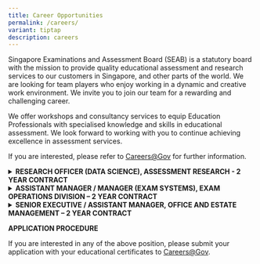 ```yaml
---
title: Career Opportunities
permalink: /careers/
variant: tiptap
description: careers
---
```

<p>Singapore Examinations and Assessment Board (SEAB) is a statutory board
with the mission to provide quality educational assessment and research
services to our customers in Singapore, and other parts of the world. We
are looking for team players who enjoy working in a dynamic and creative
work environment. We invite you to join our team for a rewarding and challenging
career.</p>
<p>We offer workshops and consultancy services to equip Education Professionals
with specialised knowledge and skills in educational assessment. We look
forward to working with you to continue achieving excellence in assessment
services.</p>
<p>If you are interested, please refer to <a href="https://www.careers.gov.sg/" rel="noopener noreferrer nofollow" target="_blank"><u>Careers@Gov</u></a>&nbsp;for further
information.</p>
<p></p>
<div data-type="detailGroup" class="isomer-accordion isomer-accordion-white">
<details class="isomer-details">
<summary><strong>RESEARCH OFFICER (DATA SCIENCE), ASSESSMENT RESEARCH - 2 YEAR CONTRACT</strong>
</summary>
<div data-type="detailsContent" class="isomer-details-content">
<p></p>
<p><strong>Job Responsibilities</strong>
</p>
<p></p>
<p>Successful applicant will play an active role in handling, analysing and
mining data to provide meaning analysis and visualisation for decision
making. The key responsibilities include:</p>
<p></p>
<ul data-tight="true" class="tight">
<li>
<p>Analyse large amount of data for trends and patterns, and build predictive
models and machine learning algorithms</p>
</li>
<li>
<p>Apply sound methodologies in data science, statistical analysis and data
mining</p>
</li>
<li>
<p>Perform data visualisation to derive insights and value-add to decision
making</p>
</li>
<li>
<p>Develop automated marking models for different subjects with constructed
responses ranging from answers that are one sentence in length to complex
answers requiring an essay or analysis</p>
</li>
</ul>
<p></p>
<p><strong>Job Requirements</strong>
</p>
<p></p>
<ul data-tight="true" class="tight">
<li>
<p>Tertiary Qualification in Data Science, or Computer Science, or Statistics,
with a minimum of 2 to 3 years’ experience in manipulating data sets, building
statistical models and hands-on experience in machine learning applications</p>
</li>
<li>
<p>Candidates with 0 to 1 year of working experience can be considered</p>
</li>
<li>
<p>Strong in programming experience and proficient in Python/R/C++</p>
</li>
<li>
<p>Possess knowledge of a variety of machine learning techniques, such as
clustering, recommender systems, Natural Language Processing, Deep learning
etc., and their real-world application</p>
</li>
<li>
<p>Possess knowledge of advanced statistical techniques and concepts, such
as regression, properties of distributions, statistical tests and proper
usage, etc.</p>
</li>
</ul>
</div>
</details>
<details class="isomer-details">
<summary><strong>ASSISTANT MANAGER / MANAGER (EXAM SYSTEMS), EXAM OPERATIONS DIVISION – 2 YEAR CONTRACT</strong>
</summary>
<div data-type="detailsContent" class="isomer-details-content">
<p><strong>Job Responsibilities</strong>
</p>
<p>Successful applicant will play an active role in supporting the conduct
of e-Examination using SEAB's existing systems for both National and non-National
Examinations, as well as to provide technical and operational support to
stakeholders. The key responsibilities include:</p>
<ul data-tight="true" class="tight">
<li>
<p>Manage the enhancements of the e-Examination system and its technology
infrastructure to ensure delivery of the National and Non-National e-Examinations</p>
</li>
<li>
<p>Process pre and post e-Examination matters in a seamless manner</p>
</li>
<li>
<p>Equip and support relevant stakeholders with the required skills and knowledge
to use the e-Examination systems</p>
</li>
<li>
<p>Implement appropriate governance and standard operating procedures to
manage risks and the IT operational processes for the e-Examination systems</p>
</li>
<li>
<p>Assist in the conduct of technology research, conceptualisation, and implementation
of innovative IT solutions / tools to support the delivery of e- Examination
operations</p>
</li>
<li>
<p>Assist in the integration efforts between systems to ensure seamless data
transfer and processing, while maintaining a high level of data reliability
and integrity</p>
</li>
<li>
<p>Assist in the project coordination, UAT and sanity testing for potential
system enhancements or new projects</p>
</li>
</ul>
<p></p>
<p><strong>Job Requirements</strong>
</p>
<ul data-tight="true" class="tight">
<li>
<p>Professional Qualifications in Computer Science, Computer Engineering
or Information Technology / Systems or related disciplines, with at least
2 years of relevant experience in IT / research, and consultancy of complex
IT solutions in the public sector will have an added advantage</p>
</li>
<li>
<p>Possess knowledge of business acumen, technology and product development.
Experience in Power Apps and/or Power Automate with AI capabilities for
developing IT business solutions is an added advantage</p>
</li>
<li>
<p>Passionate &nbsp;about working with technology</p>
</li>
<li>
<p>Possess good analytical and organisation skills with attention to details</p>
</li>
<li>
<p>Possess good written and verbal communication skills, and able to engage
stakeholders effectively</p>
</li>
<li>
<p>Self-motivated and proactive individual who is a team player and able
to adapt well in a fast-paced and volatile environment</p>
</li>
</ul>
</div>
</details>
<details class="isomer-details">
<summary><strong>SENIOR EXECUTIVE / ASSISTANT MANAGER, OFFICE AND ESTATE MANAGEMENT – 2 YEAR CONTRACT</strong>
</summary>
<div data-type="detailsContent" class="isomer-details-content">
<p><strong>Job Responsibilities</strong>
</p>
<p>Successful applicant will play an active role in managing soft services
through the Integrated Facilities Management (IFM) framework, whilst overseeing
office administration and coordinating all facility-related events and
activities. The key responsibilities include:</p>
<ul data-tight="true" class="tight">
<li>
<p>Oversee the day-to-day office administration including mail scanning and
distribution, courier service management, newspapers distribution, pantry
and stationery supplies, staff workstation, and softphone and landline
allocations</p>
</li>
<li>
<p>Oversee the day-to-day IFM soft services and relevant process/procedures
with service providers to ensure service delivery and contractual obligations
are met. This includes conducting monthly joint inspection, vendor performance
monitoring, and service quality assessments</p>
</li>
<li>
<p>Manage facility booking and event setup to support the exam operations
within short turnaround time and assist in the review of existing processes
to improve its effectiveness</p>
</li>
<li>
<p>Process registry records and new file series in the system, including
conducting UAT to ensure reliability and functionality</p>
</li>
<li>
<p>Ensure that sufficient pantry and stationery supplies are maintained for
daily operations</p>
</li>
<li>
<p>Manage contract lifecycle including drafting and renewal processes</p>
</li>
</ul>
<p></p>
<p><strong>Job Requirements</strong>
</p>
<ul data-tight="true" class="tight">
<li>
<p>Tertiary Qualification in Facilities Management/Engineering or Business
Administration, with at least 2 years of related working experience</p>
</li>
<li>
<p>Candidates with no working experience can be considered</p>
</li>
<li>
<p>Experience in event management</p>
</li>
<li>
<p>Experience in the management of IFM soft services and office administration
would be an advantage</p>
</li>
<li>
<p>Possess strong critical thinking, communication, writing, and presentation
skills</p>
</li>
</ul>
</div>
</details>
</div>
<p></p>
<p><strong>APPLICATION PROCEDURE</strong>
</p>
<p>If you are interested in any of the above position, please submit your
application with your educational certificates to <a href="https://www.careers.hrp.gov.sg/sap/bc/ui5_ui5/sap/ZGERCFA004/index.html?search-keyword=seab" rel="noopener nofollow" target="_blank">Careers@Gov</a>.</p>